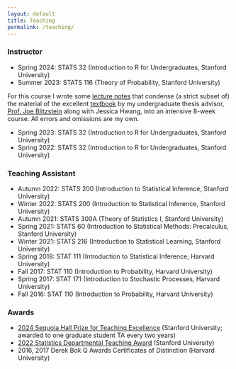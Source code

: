 ```yaml
---
layout: default
title: Teaching
permalink: /teaching/
---
```


### Instructor
- Spring 2024: STATS 32 (Introduction to R for Undergraduates, Stanford University)
- Summer 2023: STATS 116 (Theory of Probability, Stanford University)

For this course I wrote some [lecture notes](https://hli90722.github.io/pdfs/STATS_116_NOTES.pdf) that condense (a strict subset of) the material of the excellent [textbook](https://drive.google.com/file/d/1VmkAAGOYCTORq1wxSQqy255qLJjTNvBI/edit) by my undergraduate thesis advisor, [Prof. Joe Blitzstein](https://statistics.fas.harvard.edu/people/joseph-k-blitzstein) along with Jessica Hwang, into an intensive 8-week course. All errors and omissions are my own.

- Spring 2023: STATS 32 (Introduction to R for Undergraduates, Stanford University)
- Spring 2022: STATS 32 (Introduction to R for Undergraduates, Stanford University)

### Teaching Assistant
- Autumn 2022: STATS 200 (Introduction to Statistical Inference, Stanford University)
- Winter 2022: STATS 200 (Introduction to Statistical Inference, Stanford University)
- Autumn 2021: STATS 300A (Theory of Statistics I, Stanford University)
- Spring 2021: STATS 60 (Introduction to Statistical Methods: Precalculus, Stanford University)
- Winter 2021: STATS 216 (Introduction to Statistical Learning, Stanford University)
- Spring 2018: STAT 111 (Introduction to Statistical Inference, Harvard University)
- Fall 2017: STAT 110 (Introduction to Probability, Harvard University)
- Spring 2017: STAT 171 (Introduction to Stochastic Processes, Harvard University)
- Fall 2016: STAT 110 (Introduction to Probability, Harvard University)

### Awards
- [2024 Sequoia Hall Prize for Teaching Excellence](https://statistics.stanford.edu/news/2024-statistics-teaching-assistant-awards) (Stanford University; awarded to one graduate student TA every two years)
- [2022 Statistics Departmental Teaching Award](https://statistics.stanford.edu/news/2022-statistics-teaching-assistant-awards) (Stanford University)
- 2016, 2017 Derek Bok Q Awards Certificates of Distinction (Harvard University)










